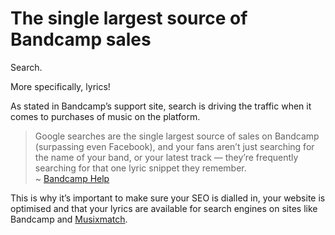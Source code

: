# The single largest source of Bandcamp sales



Search.

More specifically, lyrics!

As stated in Bandcamp’s support site, search is driving the traffic when it comes to purchases of music on the platform.

> Google searches are the single largest source of sales on Bandcamp (surpassing even Facebook), and your fans aren’t just searching for the name of your band, or your latest track — they’re frequently searching for that one lyric snippet they remember.   
> ~ [Bandcamp Help](https://get.bandcamp.help/hc/en-us/articles/23020651153303-My-songs-have-lyrics-Should-I-bother-adding-them)

This is why it’s important to make sure your SEO is dialled in, your website is optimised and that your lyrics are available for search engines on sites like Bandcamp and [Musixmatch](https://www.musixmatch.com/).

